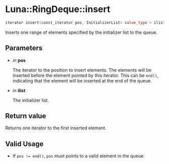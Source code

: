 # Luna::RingDeque::insert

```c++
iterator insert(const_iterator pos, InitializerList< value_type > ilist)
```

Inserts one range of elements specified by the initializer list to the queue. 



## Parameters
* *in* **pos**

    The iterator to the position to insert elements. The elements will be inserted before the element pointed by this iterator. This can be `end()`, indicating that the element will be inserted at the end of the queue. 

* *in* **ilist**

    The initializer list. 

## Return value
Returns one iterator to the first inserted element. 

## Valid Usage
* If `pos != end()`, `pos` must points to a valid element in the queue. 


